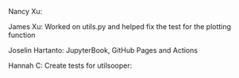 Nancy Xu: 

James Xu: Worked on utils.py and helped fix the test for the plotting function

Joselin Hartanto: JupyterBook, GitHub Pages and Actions

Hannah C: Create tests for utilsooper:
